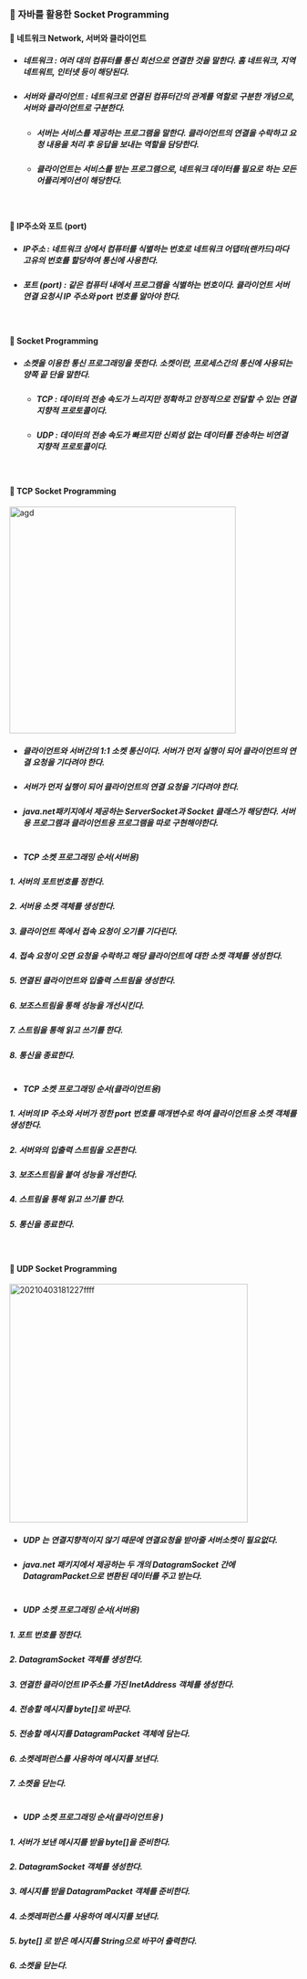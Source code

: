 ### :pushpin: 자바를 활용한 Socket Programming

#### :round_pushpin: 네트워크 Network, 서버와 클라이언트
* ##### 네트워크 : 여러 대의 컴퓨터를 통신 회선으로 연결한 것을 말한다. 홈 네트워크, 지역 네트워트, 인터넷 등이 해당된다.
* ##### 서버와 클라이언트 : 네트워크로 연결된 컴퓨터간의 관계를 역할로 구분한 개념으로, 서버와 클라이언트로 구분한다.  
    * ##### 서버는 서비스를 제공하는 프로그램을 말한다. 클라이언트의 연결을 수락하고 요청 내용을 처리 후 응답을 보내는 역할을 담당한다.  
    * ##### 클라이언트는 서비스를 받는 프로그램으로, 네트워크 데이터를 필요로 하는 모든 어플리케이션이 해당한다. 

<br>

#### :round_pushpin: IP주소와 포트 (port)
* ##### IP주소 : 네트워크 상에서 컴퓨터를 식별하는 번호로 네트워크 어댑터(랜카드)마다 고유의 번호를 할당하여 통신에 사용한다.
* ##### 포트 (port) : 같은 컴퓨터 내에서 프로그램을 식별하는 번호이다. 클라이언트 서버 연결 요청시 IP 주소와 port 번호를 알아야 한다.

<br>

#### :round_pushpin: Socket Programming
* ##### 소켓을 이용한 통신 프로그래밍을 뜻한다. 소켓이란, 프로세스간의 통신에 사용되는 양쪽 끝 단을 말한다.
    * ##### TCP : 데이터의 전송 속도가 느리지만 정확하고 안정적으로 전달할 수 있는 연결 지향적 프로토콜이다.
    * ##### UDP : 데이터의 전송 속도가 빠르지만 신뢰성 없는 데이터를 전송하는 비연결 지향적 프로토콜이다.

<br>

#### :round_pushpin: TCP Socket Programming

<img width="397" alt="agd" src="https://user-images.githubusercontent.com/74708028/113475105-98942c80-94ae-11eb-924b-09e62e944b50.png">


* ##### 클라이언트와 서버간의 1:1 소켓 통신이다. 서버가 먼저 실행이 되어 클라이언트의 연결 요청을 기다려야 한다.  
* ##### 서버가 먼저 실행이 되어 클라이언트의 연결 요청을 기다려야 한다. 
* ##### java.net패키지에서 제공하는 ServerSocket과 Socket 클래스가 해당한다. 서버용 프로그램과 클라이언트용 프로그램을 따로 구현해야한다.
#
* ##### TCP 소켓 프로그래밍 순서(서버용)
##### 1. 서버의 포트번호를 정한다.
##### 2. 서버용 소켓 객체를 생성한다.
##### 3. 클라이언트 쪽에서 접속 요청이 오기를 기다린다.
##### 4. 접속 요청이 오면 요청을 수락하고 해당 클라이언트에 대한 소켓 객체를 생성한다.
##### 5. 연결된 클라이언트와 입출력 스트림을 생성한다.
##### 6. 보조스트림을 통해 성능을 개선시킨다.
##### 7. 스트림을 통해 읽고 쓰기를 한다.
##### 8. 통신을 종료한다.
#
* ##### TCP 소켓 프로그래밍 순서(클라이언트용)
##### 1. 서버의 IP 주소와 서버가 정한 port 번호를 매개변수로 하여 클라이언트용 소켓 객체를 생성한다.
##### 2. 서버와의 입출력 스트림을 오픈한다.
##### 3. 보조스트림을 붙여 성능을 개선한다.
##### 4. 스트림을 통해 읽고 쓰기를 한다.
##### 5. 통신을 종료한다.

<br>

#### :round_pushpin: UDP Socket Programming

<img width="418" alt="20210403181227ffff" src="https://user-images.githubusercontent.com/74708028/113475121-a3e75800-94ae-11eb-8ea9-a2b1a10d59dd.png">


* ##### UDP 는 연결지향적이지 않기 때문에 연결요청을 받아줄 서버소켓이 필요없다. 
* ##### java.net 패키지에서 제공하는 두 개의 DatagramSocket 간에 DatagramPacket으로 변환된 데이터를 주고 받는다.
#
* ##### UDP 소켓 프로그래밍 순서(서버용)
##### 1. 포트 번호를 정한다.
##### 2. DatagramSocket 객체를 생성한다.
##### 3. 연결한 클라이언트 IP주소를 가진 InetAddress 객체를 생성한다.
##### 4. 전송할 메시지를 byte[]로 바꾼다.
##### 5. 전송할 메시지를 DatagramPacket 객체에 담는다.
##### 6. 소켓레퍼런스를 사용하여 메시지를 보낸다.
##### 7. 소켓을 닫는다.
#
* ##### UDP 소켓 프로그래밍 순서(클라이언트용 )
##### 1. 서버가 보낸 메시지를 받을 byte[]을 준비한다.
##### 2. DatagramSocket 객체를 생성한다.
##### 3. 메시지를 받을 DatagramPacket 객체를 준비한다.
##### 4. 소켓레퍼런스를 사용하여 메시지를 보낸다.
##### 5. byte[] 로 받은 메시지를 String으로 바꾸어 출력한다.
##### 6. 소켓을 닫는다.


    
